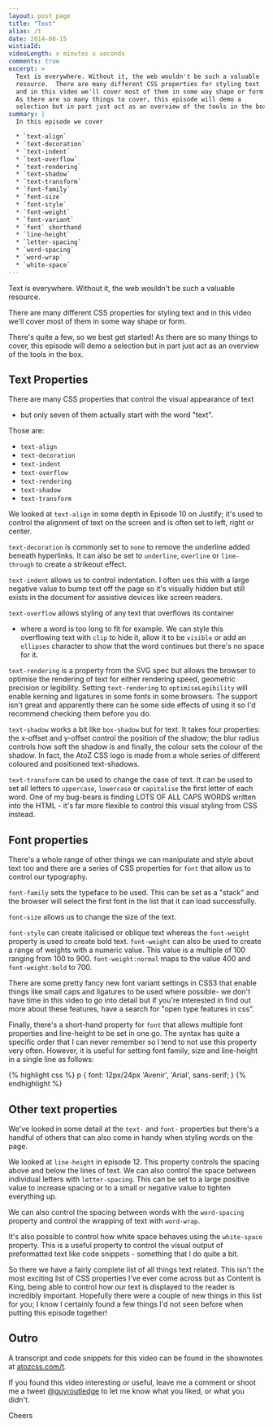 ```yaml
---
layout: post_page
title: "Text"
alias: /t
date: 2014-08-15
wistiaId: 
videoLength: x minutes x seconds
comments: true
excerpt: >
  Text is everywhere. Without it, the web wouldn't be such a valuable
  resource.  There are many different CSS properties for styling text
  and in this video we'll cover most of them in some way shape or form.
  As there are so many things to cover, this episode will demo a 
  selection but in part just act as an overview of the tools in the box.
summary: |
  In this episode we cover

  * `text-align`
  * `text-decoration`
  * `text-indent`
  * `text-overflow`
  * `text-rendering`
  * `text-shadow`
  * `text-transform`
  * `font-family`
  * `font-size`
  * `font-style`
  * `font-weight`
  * `font-variant`
  * `font` shorthand
  * `line-height`
  * `letter-spacing`
  * `word-spacing`
  * `word-wrap`
  * `white-space`
---
```


Text is everywhere. Without it, the web wouldn't be such a valuable
resource.

There are many different CSS properties for styling text and in this
video we'll cover most of them in some way shape or form.

There's quite a few, so we best get started! As there are so many things
to cover, this episode will demo a selection but in part just act as an
overview of the tools in the box.

## Text Properties

There are many CSS properties that control the visual appearance of text
- but only seven of them actually start with the word "text". 

Those are:

* `text-align`
* `text-decoration`
* `text-indent`
* `text-overflow`
* `text-rendering`
* `text-shadow`
* `text-transform`

We looked at `text-align` in some depth in Episode 10 on Justify; it's
used to control the alignment of text on the screen and is often set
to left, right or center.

`text-decoration` is commonly set to `none` to remove the underline
added beneath hyperlinks. It can also be set to `underline`, `overline`
or `line-through` to create a strikeout effect.

`text-indent` allows us to control indentation.  I often ues this with
a large negative value to bump text off the page so it's visually hidden
but still exists in the document for assistive devices like screen
readers.

`text-overflow` allows styling of any text that overflows its container
- where a word is too long to fit for example. We can style this
overflowing text with `clip` to hide it, allow it to be `visible` or add
an `ellipses` character to show that the word continues but there's no
space for it.

`text-rendering` is a property from the SVG spec but allows the browser
to optimise the rendering of text for either rendering speed, geometric
precision or legibility. Setting `text-rendering` to
`optimiseLegibility` will enable kerning and ligatures in some fonts in
some browsers. The support isn't great and apparently there can be some 
side effects of using it so I'd recommend checking them before you do.

`text-shadow` works a bit like `box-shadow` but for text. It takes four
properties: the x-offset and y-offset control the position of the
shadow; the blur radius controls how soft the shadow is and finally, the
colour sets the colour of the shadow. In fact, the AtoZ CSS logo is made
from a whole series of different coloured and positioned text-shadows.

`text-transform` can be used to change the case of text. It can be used
to set all letters to `uppercase`, `lowercase` or `capitalise` the first
letter of each word. One of my bug-bears is finding LOTS OF ALL CAPS
WORDS written into the HTML - it's far more flexible to control this
visual styling from CSS instead.

## Font properties

There's a whole range of other things we can manipulate and style about
text too and there are a series of CSS properties for `font` that allow
us to control our typography.

`font-family` sets the typeface to be used. This can be set as a "stack"
and the browser will select the first font in the list that it can load
successfully.

`font-size` allows us to change the size of the text.

`font-style` can create italicised or oblique text whereas the
`font-weight` property is used to create bold text. `font-weight` can 
also be used to create a range of weights with a numeric value. This
value is a multiple of 100 ranging from 100 to 900. `font-weight:normal`
maps to the value 400 and `font-weight:bold` to 700.

There are some pretty fancy new font variant settings in CSS3 that
enable things like small caps and ligatures to be used where possible-
we don't have time in this video to go into detail but if you're
interested in find out more about these features, have a search for
"open type features in css".

Finally, there's a short-hand property for `font` that allows multiple
font properties and line-height to be set in one go. The syntax has
quite a specific order that I can never remember so I tend to not use
this property very often. However, it is useful for setting font family,
size and line-height in a single line as follows:

{% highlight css %}
p { font: 12px/24px 'Avenir', 'Arial', sans-serif; }
{% endhighlight %}

## Other text properties

We've looked in some detail at the `text-` and `font-` properties but
there's a handful of others that can also come in handy when styling
words on the page.

We looked at `line-height` in episode 12. This property controls the
spacing above and below the lines of text. We can also control the space
between individual letters with `letter-spacing`. This can be set to
a large positive value to increase spacing or to a small or negative
value to tighten everything up.

We can also control the spacing between words with the `word-spacing`
property and control the wrapping of text with `word-wrap`. 

It's also possible to control how white space behaves using the
`white-space` property. This is a useful property to control the visual
output of preformatted text like code snippets - something that I do
quite a bit.

So there we have a fairly complete list of all things text related.
This isn't the most exciting list of CSS properties I've ever come
across but as Content is King, being able to control how our text is
displayed to the reader is incredibly important. Hopefully there were
a couple of new things in this list for you; I know I certainly found
a few things I'd not seen before when putting this episode together!

## Outro

A transcript and code snippets for this video can be found in the
shownotes at [atozcss.com/t](http://www.atozcss.com/t).

If you found this video interesting or useful, leave me a comment or
shoot me a tweet [@guyroutledge](http://www.twitter.com/guyroutledge) to
let me know what you liked, or what you didn't.

Cheers
